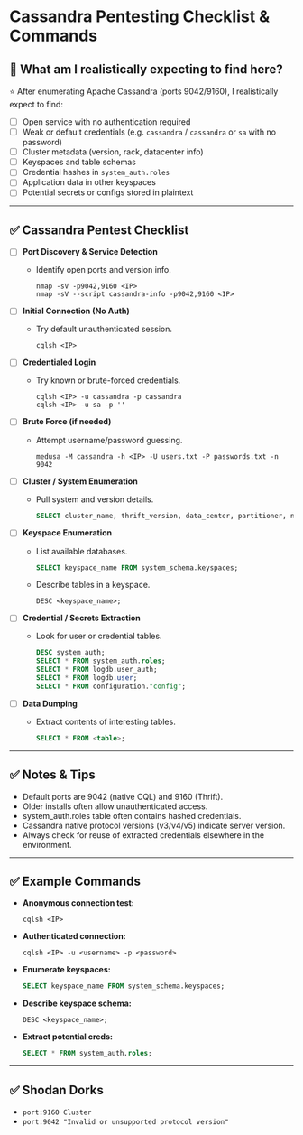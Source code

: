 # Cassandra Pentesting Checklist & Commands

## 🎯 What am I realistically expecting to find here?

⭐ After enumerating Apache Cassandra (ports 9042/9160), I realistically expect to find:

- [ ] Open service with no authentication required
- [ ] Weak or default credentials (e.g. `cassandra` / `cassandra` or `sa` with no password)
- [ ] Cluster metadata (version, rack, datacenter info)
- [ ] Keyspaces and table schemas
- [ ] Credential hashes in `system_auth.roles`
- [ ] Application data in other keyspaces
- [ ] Potential secrets or configs stored in plaintext

---

## ✅ Cassandra Pentest Checklist

- [ ] **Port Discovery & Service Detection**
  - Identify open ports and version info.
    ```
    nmap -sV -p9042,9160 <IP>
    nmap -sV --script cassandra-info -p9042,9160 <IP>
    ```

- [ ] **Initial Connection (No Auth)**
  - Try default unauthenticated session.
    ```
    cqlsh <IP>
    ```

- [ ] **Credentialed Login**
  - Try known or brute-forced credentials.
    ```
    cqlsh <IP> -u cassandra -p cassandra
    cqlsh <IP> -u sa -p ''
    ```

- [ ] **Brute Force (if needed)**
  - Attempt username/password guessing.
    ```
    medusa -M cassandra -h <IP> -U users.txt -P passwords.txt -n 9042
    ```

- [ ] **Cluster / System Enumeration**
  - Pull system and version details.
    ```sql
    SELECT cluster_name, thrift_version, data_center, partitioner, native_protocol_version, rack, release_version FROM system.local;
    ```

- [ ] **Keyspace Enumeration**
  - List available databases.
    ```sql
    SELECT keyspace_name FROM system_schema.keyspaces;
    ```
  - Describe tables in a keyspace.
    ```
    DESC <keyspace_name>;
    ```

- [ ] **Credential / Secrets Extraction**
  - Look for user or credential tables.
    ```sql
    DESC system_auth;
    SELECT * FROM system_auth.roles;
    SELECT * FROM logdb.user_auth;
    SELECT * FROM logdb.user;
    SELECT * FROM configuration."config";
    ```

- [ ] **Data Dumping**
  - Extract contents of interesting tables.
    ```sql
    SELECT * FROM <table>;
    ```

---

## ✅ Notes & Tips

- Default ports are 9042 (native CQL) and 9160 (Thrift).
- Older installs often allow unauthenticated access.
- system_auth.roles table often contains hashed credentials.
- Cassandra native protocol versions (v3/v4/v5) indicate server version.
- Always check for reuse of extracted credentials elsewhere in the environment.

---

## ✅ Example Commands

- **Anonymous connection test:**
    ```
    cqlsh <IP>
    ```
- **Authenticated connection:**
    ```
    cqlsh <IP> -u <username> -p <password>
    ```
- **Enumerate keyspaces:**
    ```sql
    SELECT keyspace_name FROM system_schema.keyspaces;
    ```
- **Describe keyspace schema:**
    ```
    DESC <keyspace_name>;
    ```
- **Extract potential creds:**
    ```sql
    SELECT * FROM system_auth.roles;
    ```

---

## ✅ Shodan Dorks

- `port:9160 Cluster`
- `port:9042 "Invalid or unsupported protocol version"`
